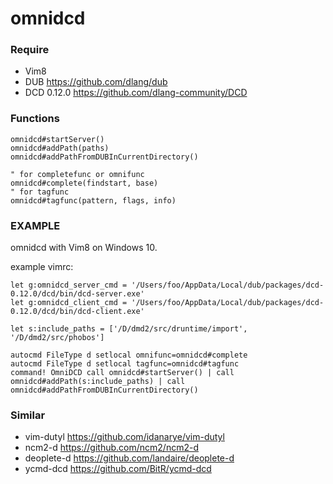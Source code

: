 # omnidcd

### Require

- Vim8
- DUB https://github.com/dlang/dub
- DCD 0.12.0 https://github.com/dlang-community/DCD

### Functions

```vim
omnidcd#startServer()
omnidcd#addPath(paths)
omnidcd#addPathFromDUBInCurrentDirectory()

" for completefunc or omnifunc
omnidcd#complete(findstart, base)
" for tagfunc
omnidcd#tagfunc(pattern, flags, info)
```

### EXAMPLE

omnidcd with Vim8 on Windows 10.

example vimrc:

```vim
let g:omnidcd_server_cmd = '/Users/foo/AppData/Local/dub/packages/dcd-0.12.0/dcd/bin/dcd-server.exe'
let g:omnidcd_client_cmd = '/Users/foo/AppData/Local/dub/packages/dcd-0.12.0/dcd/bin/dcd-client.exe'

let s:include_paths = ['/D/dmd2/src/druntime/import', '/D/dmd2/src/phobos']

autocmd FileType d setlocal omnifunc=omnidcd#complete
autocmd FileType d setlocal tagfunc=omnidcd#tagfunc
command! OmniDCD call omnidcd#startServer() | call omnidcd#addPath(s:include_paths) | call omnidcd#addPathFromDUBInCurrentDirectory()
```
### Similar

- vim-dutyl https://github.com/idanarye/vim-dutyl
- ncm2-d https://github.com/ncm2/ncm2-d
- deoplete-d https://github.com/landaire/deoplete-d
- ycmd-dcd https://github.com/BitR/ycmd-dcd
